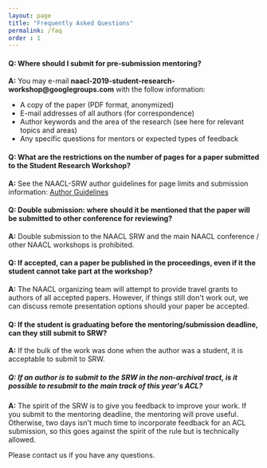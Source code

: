 ```yaml
---
layout: page
title: "Frequently Asked Questions"
permalink: /faq
order : 1
---
```

#### Q: Where should I submit for pre-submission mentoring?
__A:__ You may e-mail __naacl-2019-student-research-workshop@googlegroups.com__ with the follow information:

* A copy of the paper (PDF format, anonymized)
* E-mail addresses of all authors (for correspondence)
* Author keywords and the area of the research (see here for relevant topics and areas)
* Any specific questions for mentors or expected types of feedback

#### Q: What are the restrictions on the number of pages for a paper submitted to the Student Research Workshop? 
__A:__ See the NAACL-SRW author guidelines for page limits and submission information:
[Author Guidelines](https://naacl2019-srw.github.io/author)
 
#### Q: Double submission: where should it be mentioned that the paper will be submitted to other conference for reviewing?
__A:__ Double submission to the NAACL SRW and the main NAACL conference / other NAACL workshops is prohibited.
 
#### Q: If accepted, can a paper be published in the proceedings, even if it the student cannot take part at the workshop?
__A:__ The NAACL organizing team will attempt to provide travel grants to authors of all accepted papers. However, if things still don't work out, we can discuss remote presentation options should your paper be accepted.
 
#### Q: If the student is graduating before the mentoring/submission deadline, can they still submit to SRW?
__A:__ If the bulk of the work was done when the author was a student, it is acceptable to submit to SRW.
 
##### Q: If an author is to submit to the SRW in the non-archival tract, is it possible to resubmit to the main track of this year's ACL?
__A:__ The spirit of the SRW is to give you feedback to improve your work. If you submit to the mentoring deadline, the mentoring will prove useful. Otherwise, two days isn't much time to incorporate feedback for an ACL submission, so this goes against the spirit of the rule but is technically allowed. 

Please contact us if you have any questions.